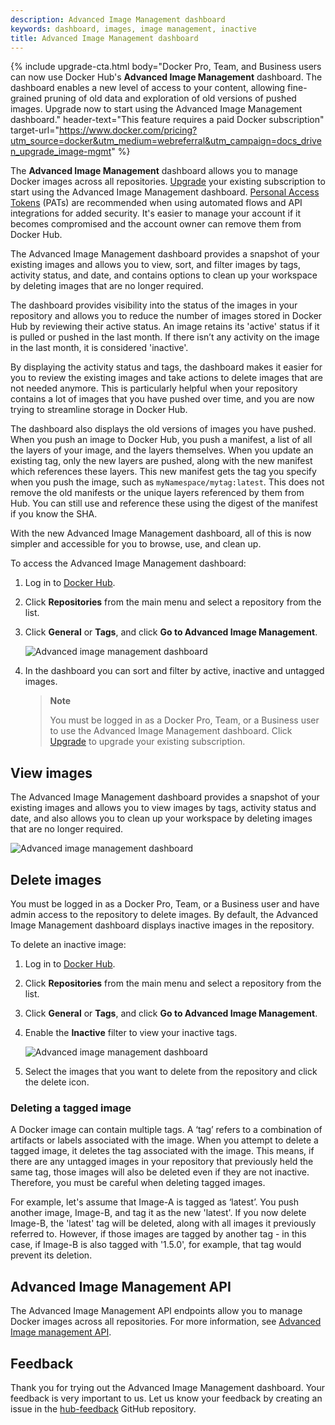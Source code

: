 ```yaml
---
description: Advanced Image Management dashboard
keywords: dashboard, images, image management, inactive
title: Advanced Image Management dashboard
---
```


{% include upgrade-cta.html
  body="Docker Pro, Team, and Business users can now use Docker Hub's **Advanced Image Management** dashboard. The dashboard enables a new level of access to your content, allowing fine-grained pruning of old data and exploration of old versions of pushed images. Upgrade now to start using the Advanced Image Management dashboard."
  header-text="This feature requires a paid Docker subscription"
  target-url="https://www.docker.com/pricing?utm_source=docker&utm_medium=webreferral&utm_campaign=docs_driven_upgrade_image-mgmt"
%}

The **Advanced Image Management** dashboard allows you to manage Docker images across all repositories. [Upgrade](https://www.docker.com/pricing?utm_source=docker&utm_medium=webreferral&utm_campaign=docs_driven_upgrade) your existing subscription to start using the Advanced Image Management dashboard. [Personal Access Tokens](../docker-hub/access-tokens.md) (PATs) are recommended when using automated flows and API integrations for added security. It's easier to manage your account if it becomes compromised and the account owner can remove them from Docker Hub.

The Advanced Image Management dashboard provides a snapshot of your existing images and allows you to view, sort, and filter images by tags, activity status, and date, and contains options to clean up your workspace by deleting images that are no longer required.

The dashboard provides visibility into the status of the images in your repository and allows you to reduce the number of images stored in Docker Hub by reviewing their active status. An image retains its 'active' status if it is pulled or pushed in the last month. If there isn’t any activity on the image in the last month, it is considered 'inactive'.

By displaying the activity status and tags, the dashboard makes it easier for you to review the existing images and take actions to delete images that are not needed anymore. This is particularly helpful when your repository contains a lot of images that you have pushed over time, and you are now trying to streamline storage in Docker Hub.

The dashboard also displays the old versions of images you have pushed. When you push an image to Docker Hub, you push a manifest, a list of all the layers of your image, and the layers themselves. When you update an existing tag, only the new layers are pushed, along with the new manifest which references these layers. This new manifest gets the tag you specify when you push the image, such as `myNamespace/mytag:latest`. This does not remove the old manifests or the unique layers referenced by them from Hub. You can still use and reference these using the digest of the manifest if you know the SHA.

With the new Advanced Image Management dashboard, all of this is now simpler and accessible for you to browse, use, and clean up.

To access the  Advanced Image Management dashboard:

1. Log in to [Docker Hub](https://hub.docker.com).
2. Click **Repositories** from the main menu and select a repository from the list.
3. Click **General** or **Tags**, and click **Go to Advanced Image Management**.

   ![Advanced image management dashboard](images/advanced-image-general.png)

4. In the dashboard you can sort and filter by active, inactive and untagged images.

    > **Note**
    >
    > You must be logged in as a Docker Pro, Team, or a Business user to use the Advanced Image Management dashboard. Click [Upgrade](https://www.docker.com/pricing?utm_source=docker&utm_medium=webreferral&utm_campaign=docs_driven_upgrade) to upgrade your existing subscription.

## View images

The Advanced Image Management dashboard provides a snapshot of your existing images and allows you to view images by tags, activity status and date, and also allows you to clean up your workspace by deleting images that are no longer required.

![Advanced image management dashboard](images/image-management-dashboard.png)

## Delete images

You must be logged in as a Docker Pro, Team, or a Business user and have admin access to the repository to delete images. By default, the Advanced Image Management dashboard displays inactive images in the repository.

To delete an inactive image:

1. Log in to [Docker Hub](https://hub.docker.com).
2. Click **Repositories** from the main menu and select a repository from the list.
3. Click **General** or **Tags**, and click **Go to Advanced Image Management**.
4. Enable the **Inactive** filter to view your inactive tags.

    ![Advanced image management dashboard](images/dashboard-delete-image.png)

5. Select the images that you want to delete from the repository and click the delete icon.

### Deleting a tagged image

A Docker image can contain multiple tags. A ‘tag’ refers to a combination of artifacts or labels associated with the image. When you attempt to delete a tagged image, it deletes the tag associated with the image. This means, if there are any untagged images in your repository that previously held the same tag, those images will also be deleted even if they are not inactive. Therefore, you must be careful when deleting tagged images.

For example, let's assume that Image-A is tagged as ‘latest’. You push another image, Image-B, and tag it as the new 'latest'. If you now delete Image-B, the 'latest' tag will be deleted, along with all images it previously referred to. However, if those images are tagged by another tag - in this case, if Image-B is also tagged with '1.5.0', for example, that tag would prevent its deletion.

## Advanced Image Management API

The Advanced Image Management API endpoints allow you to manage Docker images across all repositories. For more information, see [Advanced Image management API](../api/latest/).

## Feedback

Thank you for trying out the Advanced Image Management dashboard. Your feedback is very important to us. Let us know your feedback by creating an issue in the [hub-feedback](https://github.com/docker/hub-feedback/issues) GitHub repository.
